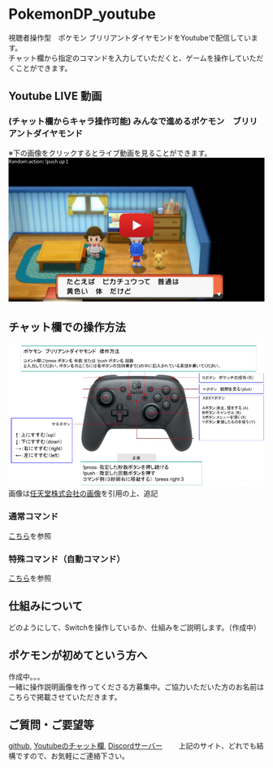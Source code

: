 # PokemonDP_youtube
視聴者操作型　ポケモン ブリリアントダイヤモンドをYoutubeで配信しています。  
チャット欄から指定のコマンドを入力していただくと、ゲームを操作していただくことができます。　　
## Youtube LIVE 動画　　
### (チャット欄からキャラ操作可能) みんなで進めるポケモン　ブリリアントダイヤモンド  
※下の画像をクリックするとライブ動画を見ることができます。
[![pokemonDaiamond](/img/thumbnail_youtube.jpg)](https://www.youtube.com/channel/UC_G0xSWO83Xp1h-dtJDePRw/live)　　

## チャット欄での操作方法
![操作方法](/img/pro-controler-explanation.png)  
画像は[任天堂株式会社の画像](https://www.nintendo.co.jp/hardware/switch/accessories/procon.html?width=960)を引用の上、追記

### 通常コマンド
[こちら](https://github.com/AI-switch-programming/PokemonDP_youtube/wiki/%E9%80%9A%E5%B8%B8%E3%82%B3%E3%83%9E%E3%83%B3%E3%83%89)を参照

### 特殊コマンド（自動コマンド）
[こちら](https://github.com/AI-switch-programming/PokemonDP_youtube/wiki/%E7%89%B9%E6%AE%8A%E3%82%B3%E3%83%9E%E3%83%B3%E3%83%89)を参照

## 仕組みについて
どのようにして、Switchを操作しているか、仕組みをご説明します。（作成中）

## ポケモンが初めてという方へ
作成中。。。   
一緒に操作説明画像を作ってくださる方募集中。ご協力いただいた方のお名前はこちらで掲載させていただきます。


## ご質問・ご要望等
[github](https://github.com/AI-switch-programming/PokemonDP_youtube/discussions/8), [Youtubeのチャット欄](https://www.youtube.com/channel/UC_G0xSWO83Xp1h-dtJDePRw/live), [Discordサーバー](https://discord.gg/kAjhKGYx9Y)　　
上記のサイト、どれでも結構ですので、お気軽にご連絡下さい。  
